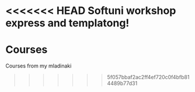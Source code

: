 <<<<<<< HEAD
Softuni workshop express and templatong!
=======
# Courses
Courses from my mladinaki
>>>>>>> 5f057bbaf2ac2ff4ef720c0f4bfb814489b77d31
